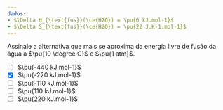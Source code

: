 ```yaml
---
dados:
- $\Delta H_{\text{fus}}(\ce{H2O}) = \pu{6 kJ.mol-1}$
- $\Delta S_{\text{fus}}(\ce{H2O}) = \pu{22 J.K-1.mol-1}$
---
```


Assinale a alternativa que mais se aproxima da energia livre de fusão da água a $\pu{10 \degree C}$ e $\pu{1 atm}$.

- [ ] $\pu{-440 kJ.mol-1}$
- [x] $\pu{-220 kJ.mol-1}$
- [ ] $\pu{-110 kJ.mol-1}$
- [ ] $\pu{110 kJ.mol-1}$
- [ ] $\pu{220 kJ.mol-1}$
